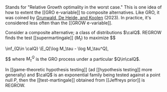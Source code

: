 Stands for "Relative Growth optimality in the worst case." This is one idea of how to extent the [[GRO e-variable]] to composite alternatives. Like GRO, it was coined by [Grunwald, De Heide, and Koolen](https://arxiv.org/abs/1906.07801) (2023). In practice, it's considered less often than the [[GROW e-variable]]. 

Consider a composite alternative; a class of distributions $\calQ$. REGROW finds the test [[supermartingale]] $(M_t)$ to maximize 
$$

\inf_{Q\in \calQ} \E_Q[\log M_\tau - \log M_\tau^Q],

$$
where $M_\tau^Q$ is the GRO process under a particular $Q\in\calQ$. 

In [[game-theoretic hypothesis testing]] (ad [[hypothesis testing]] more generally) and $\calQ$ is an exponential family being tested against a point null $P$, then the [[test-martingale]] obtained from [[Jeffreys prior]] is REGROW. 

